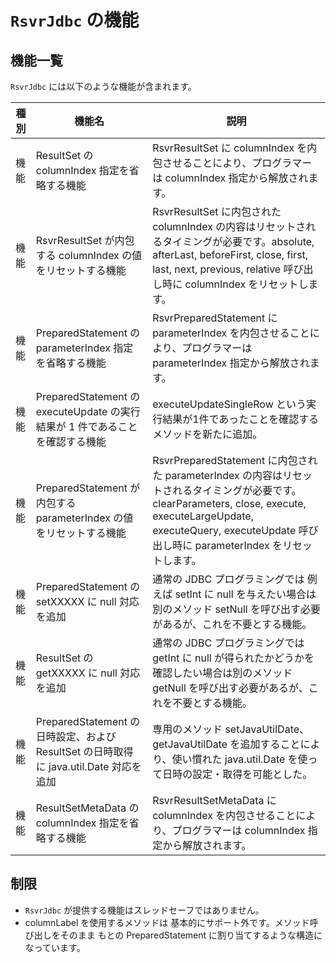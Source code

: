 # `RsvrJdbc` の機能

## 機能一覧

`RsvrJdbc` には以下のような機能が含まれます。

| 種別   | 機能名                | 説明 |
| ---   | ---                  | --- |
| 機能   | ResultSet の columnIndex 指定を省略する機能 | RsvrResultSet に columnIndex を内包させることにより、プログラマーは columnIndex 指定から解放されます。 |
| 機能   | RsvrResultSet が内包する columnIndex の値をリセットする機能 | RsvrResultSet に内包された columnIndex の内容はリセットされるタイミングが必要です。absolute, afterLast, beforeFirst, close, first, last, next, previous, relative 呼び出し時に columnIndex をリセットします。 |
| 機能   | PreparedStatement の parameterIndex 指定を省略する機能 | RsvrPreparedStatement に parameterIndex を内包させることにより、プログラマーは parameterIndex 指定から解放されます。 |
| 機能   | PreparedStatement の executeUpdate の実行結果が 1 件であることを確認する機能 | executeUpdateSingleRow という実行結果が1件であったことを確認するメソッドを新たに追加。 |
| 機能   | PreparedStatement が内包する parameterIndex の値をリセットする機能 | RsvrPreparedStatement に内包された parameterIndex の内容はリセットされるタイミングが必要です。clearParameters, close, execute, executeLargeUpdate, executeQuery, executeUpdate 呼び出し時に parameterIndex をリセットします。 |
| 機能   | PreparedStatement の setXXXXX に null 対応を追加 | 通常の JDBC プログラミングでは 例えば setInt に null を与えたい場合は別のメソッド setNull を呼び出す必要があるが、これを不要とする機能。 |
| 機能   | ResultSet の getXXXXX に null 対応を追加 | 通常の JDBC プログラミングでは getInt に null が得られたかどうかを確認したい場合は別のメソッド getNull を呼び出す必要があるが、これを不要とする機能。 |
| 機能   | PreparedStatement の日時設定、および ResultSet の日時取得に java.util.Date 対応を追加 | 専用のメソッド setJavaUtilDate、getJavaUtilDate を追加することにより、使い慣れた java.util.Date を使って日時の設定・取得を可能とした。 |
| 機能   | ResultSetMetaData の columnIndex 指定を省略する機能 | RsvrResultSetMetaData に columnIndex を内包させることにより、プログラマーは columnIndex 指定から解放されます。 |

## 制限

- `RsvrJdbc` が提供する機能はスレッドセーフではありません。
- columnLabel を使用するメソッドは 基本的にサポート外です。メソッド呼び出しをそのまま もとの PreparedStatement に割り当てするような構造になっています。

